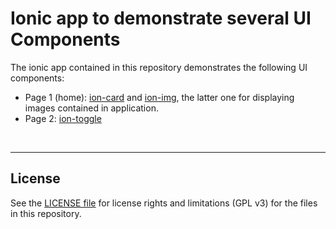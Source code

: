# Ionic app to demonstrate several UI Components #

The ionic app contained in this repository demonstrates the following UI components:
* Page 1 (home): [ion-card](https://ionicframework.com/docs/api/card) and [ion-img](https://ionicframework.com/docs/api/img), the latter one for displaying images contained in application.
* Page 2: [ion-toggle](https://ionicframework.com/docs/api/toggle)

<br>

----

## License ##

See the [LICENSE file](LICENSE.md) for license rights and limitations (GPL v3) for the files in this repository.
